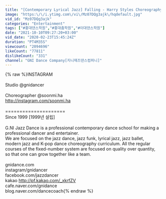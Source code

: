 ```yaml
---
title: "[Contemporary Lyrical Jazz] Falling - Harry Styles Choreography.MIA"
image: "https:\/\/i.ytimg.com\/vi\/Mz07DQg3ajk\/hqdefault.jpg"
vid_id: "Mz07DQg3ajk"
categories: "Entertainment"
tags: ["#홍대댄스학원","#홍대춤학원","#이대댄스학원"]
date: "2021-10-10T09:27:20+03:00"
vid_date: "2020-02-23T15:45:24Z"
duration: "PT4M35S"
viewcount: "2094696"
likeCount: "77811"
dislikeCount: "331"
channel: "GNI Dance Company[지니재즈댄스컴퍼니]"
---
```

{% raw %}INSTAGRAM <br /><br />Studio @gnidancer<br /><br />Choreographer @soonmi.ha <br /><a rel="nofollow" target="blank" href="http://instagram.com/soonmi.ha​​">http://instagram.com/soonmi.ha​​</a><br /><br />=====================<br />Since 1999 [1999년 설립]<br /><br />G.NI Jazz Dance is a professional contemporary dance school for making a professional dancer and entertainer.<br />We are focused on the jazz dance, jazz funk, lyrical jazz, jazz ballet, modern jazz and K-pop dance choreography curriculum. All the regular courses of the fixed-number system are focused on quality over quantity, so that one can grow together like a team.<br /><br />gnidance.com<br />instagram/gnidancer<br />facebook.com/jazzdancer<br />kakao   <a rel="nofollow" target="blank" href="http://pf.kakao.com/_xkrfZV">http://pf.kakao.com/_xkrfZV</a><br />cafe.naver.com/gnidance<br />blog.naver.com/dancecoach{% endraw %}
